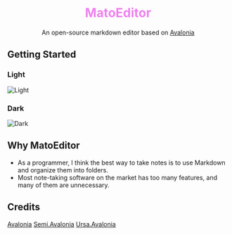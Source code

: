 <div  align="center">
    <h1 style="color: violet">MatoEditor</h1>
    <p>An open-source markdown editor based on <a href="https://github.com/AvaloniaUI/Avalonia">Avalonia</a></p>
</div>

## Getting Started



### Light

![Light](https://github.com/user-attachments/assets/dd297db8-7e83-4157-ba40-b2961c66439f)

### Dark

![Dark](https://github.com/user-attachments/assets/793919cf-1488-4ea5-8034-43b3f1adc719)

## Why MatoEditor

- As a programmer, I think the best way to take notes is to use Markdown and organize them into folders.
- Most note-taking software on the market has too many features, and many of them are unnecessary.

## Credits

[Avalonia](https://github.com/AvaloniaUI/Avalonia)
[Semi.Avalonia](https://github.com/irihitech/Semi.Avalonia)
[Ursa.Avalonia](https://github.com/irihitech/Ursa.Avalonia)

